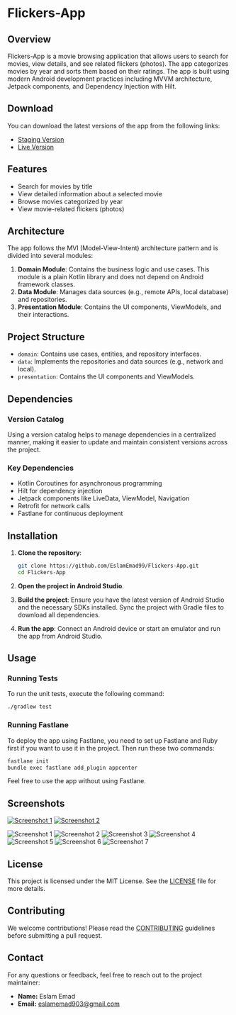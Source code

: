 # Flickers-App

## Overview

Flickers-App is a movie browsing application that allows users to search for movies, view details, and see related flickers (photos). The app categorizes movies by year and sorts them based on their ratings. The app is built using modern Android development practices including MVVM architecture, Jetpack components, and Dependency Injection with Hilt.

## Download
You can download the latest versions of the app from the following links:
- [Staging Version](https://install.appcenter.ms/users/eslamemad/apps/flickers-app/distribution_groups/stg)
- [Live Version](https://install.appcenter.ms/users/eslamemad/apps/flickers-app/distribution_groups/live)

## Features

- Search for movies by title
- View detailed information about a selected movie
- Browse movies categorized by year
- View movie-related flickers (photos)

## Architecture

The app follows the MVI (Model-View-Intent) architecture pattern and is divided into several modules:

1. **Domain Module**: Contains the business logic and use cases. This module is a plain Kotlin library and does not depend on Android framework classes.
2. **Data Module**: Manages data sources (e.g., remote APIs, local database) and repositories.
3. **Presentation Module**: Contains the UI components, ViewModels, and their interactions.

## Project Structure

- `domain`: Contains use cases, entities, and repository interfaces.
- `data`: Implements the repositories and data sources (e.g., network and local).
- `presentation`: Contains the UI components and ViewModels.

## Dependencies

### Version Catalog

Using a version catalog helps to manage dependencies in a centralized manner, making it easier to update and maintain consistent versions across the project.

### Key Dependencies

- Kotlin Coroutines for asynchronous programming
- Hilt for dependency injection
- Jetpack components like LiveData, ViewModel, Navigation
- Retrofit for network calls
- Fastlane for continuous deployment

## Installation

1. **Clone the repository**:
    ```sh
    git clone https://github.com/EslamEmad99/Flickers-App.git
    cd Flickers-App
    ```

2. **Open the project in Android Studio**.

3. **Build the project**:
    Ensure you have the latest version of Android Studio and the necessary SDKs installed. Sync the project with Gradle files to download all dependencies.

4. **Run the app**:
    Connect an Android device or start an emulator and run the app from Android Studio.

## Usage

### Running Tests

To run the unit tests, execute the following command:

```sh
./gradlew test
```

### Running Fastlane

To deploy the app using Fastlane, you need to set up Fastlane and Ruby first if you want to use it in the project. Then run these two commands:

```sh
fastlane init
bundle exec fastlane add_plugin appcenter
```
Feel free to use the app without using Fastlane.

## Screenshots
[![Screenshot 1](Screenshots/thumbnail1.png)](Screenshots/screenshot1.png)
[![Screenshot 2](Screenshots/thumbnail2.png)](Screenshots/screenshot2.png)

![Screenshot 1](Screenshots/1.jpeg)
![Screenshot 2](Screenshots/2.jpeg)
![Screenshot 3](Screenshots/3.jpeg)
![Screenshot 4](Screenshots/4.jpeg)
![Screenshot 5](Screenshots/5.jpeg)
![Screenshot 6](Screenshots/6.jpeg)
![Screenshot 7](Screenshots/7.jpeg)

## License
This project is licensed under the MIT License. See the [LICENSE](LICENSE) file for more details.

## Contributing
We welcome contributions! Please read the [CONTRIBUTING](CONTRIBUTING.md) guidelines before submitting a pull request.

## Contact
For any questions or feedback, feel free to reach out to the project maintainer:

- **Name:** Eslam Emad
- **Email:** [eslamemad903@gmail.com](mailto:eslamemad903@gmail.com)
